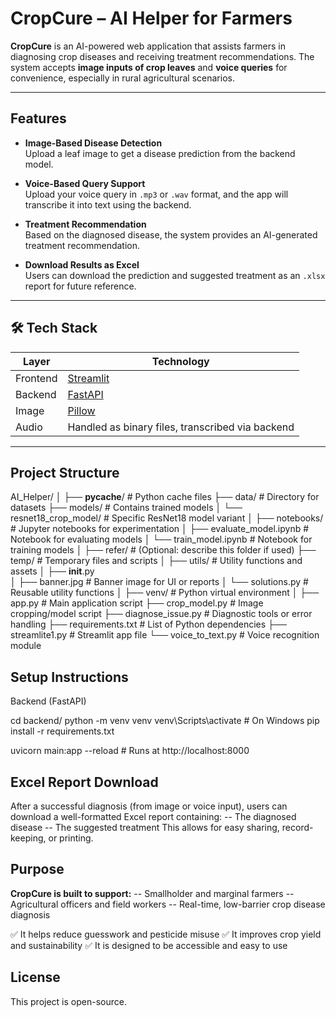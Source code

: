 #  CropCure – AI Helper for Farmers

**CropCure** is an AI-powered web application that assists farmers in diagnosing crop diseases and receiving treatment recommendations. The system accepts **image inputs of crop leaves** and **voice queries** for convenience, especially in rural agricultural scenarios.

---

##  Features

-  **Image-Based Disease Detection**  
  Upload a leaf image to get a disease prediction from the backend model.

-  **Voice-Based Query Support**  
  Upload your voice query in `.mp3` or `.wav` format, and the app will transcribe it into text using the backend.

-  **Treatment Recommendation**  
  Based on the diagnosed disease, the system provides an AI-generated treatment recommendation.

-  **Download Results as Excel**  
  Users can download the prediction and suggested treatment as an `.xlsx` report for future reference.

---

## 🛠️ Tech Stack

| Layer     | Technology         |
|-----------|--------------------|
| Frontend  | [Streamlit](https://streamlit.io) |
| Backend   | [FastAPI](https://fastapi.tiangolo.com) |
| Image     | [Pillow](https://python-pillow.org/) |
| Audio     | Handled as binary files, transcribed via backend |

---

## Project Structure 
AI_Helper/
│
├── __pycache__/               # Python cache files
├── data/                      # Directory for datasets
├── models/                    # Contains trained models
│   └── resnet18_crop_model/   # Specific ResNet18 model variant
│
├── notebooks/                 # Jupyter notebooks for experimentation
│   ├── evaluate_model.ipynb   # Notebook for evaluating models
│   └── train_model.ipynb      # Notebook for training models
│
├── refer/                     # (Optional: describe this folder if used)
├── temp/                      # Temporary files and scripts
│
├── utils/                     # Utility functions and assets
│   ├── __init__.py            
│   ├── banner.jpg             # Banner image for UI or reports
│   └── solutions.py           # Reusable utility functions
│
├── venv/                      # Python virtual environment
│
├── app.py                     # Main application script
├── crop_model.py              # Image cropping/model script
├── diagnose_issue.py          # Diagnostic tools or error handling
├── requirements.txt           # List of Python dependencies
├── streamlite1.py             # Streamlit app file
└── voice_to_text.py           # Voice recognition module

## Setup Instructions
Backend (FastAPI)

cd backend/
python -m venv venv
venv\Scripts\activate             # On Windows
pip install -r requirements.txt

uvicorn main:app --reload         # Runs at http://localhost:8000

##  Excel Report Download
After a successful diagnosis (from image or voice input), users can download a well-formatted Excel report containing:
-- The diagnosed disease
-- The suggested treatment
This allows for easy sharing, record-keeping, or printing.

##  Purpose
**CropCure is built to support:**
-- Smallholder and marginal farmers
-- Agricultural officers and field workers
-- Real-time, low-barrier crop disease diagnosis

✅ It helps reduce guesswork and pesticide misuse
✅ It improves crop yield and sustainability
✅ It is designed to be accessible and easy to use

## License
This project is open-source. 




